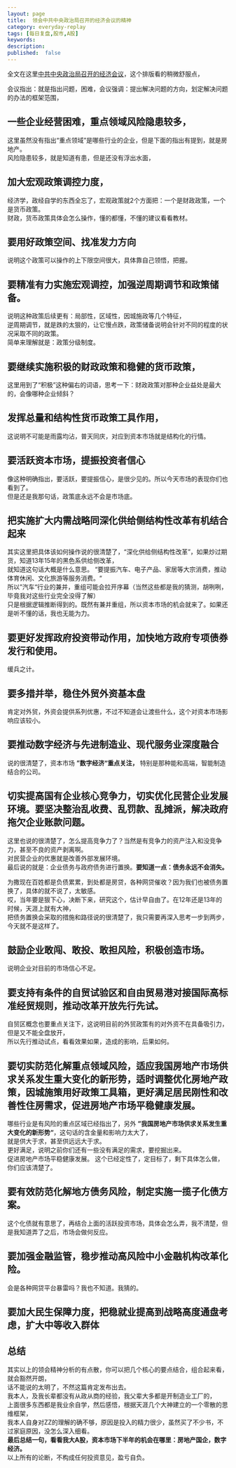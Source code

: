 ```yaml
---
layout: page
title:  领会中共中央政治局召开的经济会议的精神
category: everyday-replay
tags: [每日复盘,股市,A股]
keywords:
description:
published:  false
---
```



全文在这里[中共中央政治局召开的经济会议](https://www.12371.cn/2023/07/24/ARTI1690190442950175.shtml)，这个排版看的稍微舒服点，  


会议指出：就是指出问题，困难，会议强调：提出解决问题的方向，划定解决问题的办法的框架范围，

## 一些企业经营困难，重点领域风险隐患较多，
这里虽然没有指出“重点领域”是哪些行业的企业，但是下面的指出有提到，就是房地产。  
风险隐患较多，就是知道有患，但是还没有浮出水面，

## 加大宏观政策调控力度，
经济学，政经自学的东西全忘了，宏观政策就2个方面把：一个是财政政策，一个是货币政策。  
财政，货币政策具体会怎么操作，懂的都懂，不懂的建议看看教材。

## 要用好政策空间、找准发力方向
说明这个政策可以操作的上下限空间很大，具体靠自己领悟，把握。

## 要精准有力实施宏观调控，加强逆周期调节和政策储备。
说明这种政策后续更有：局部性，区域性，因城施政等几个特征，  
逆周期调节，就是跌的太狠的，让它慢点跌，政策储备说明会针对不同的程度的状况采取不同的政策。  
简单来理解就是：政策分级制度。

## 要继续实施积极的财政政策和稳健的货币政策，
这里用到了“积极”这种偏右的词语，思考一下：财政政策对那种企业益处是最大的，会像哪种企业倾斜？  

## 发挥总量和结构性货币政策工具作用，
这说明不可能是雨露均沾，普天同庆，对应到资本市场就是结构化的行情。

## 要活跃资本市场，提振投资者信心
像这种明确指出，要活跃，要提振信心，是很少见的。所以今天市场的表现你们也看到了。  
但是还是我那句话，政策底永远不会是市场底。  

## 把实施扩大内需战略同深化供给侧结构性改革有机结合起来
其实这里把具体该如何操作说的很清楚了，“深化供给侧结构性改革”，如果炒过期货，知道13年15年的黑色系供给侧改革，  
就知道这句话大概是什么意思。  “要提振汽车、电子产品、家居等大宗消费，推动体育休闲、文化旅游等服务消费。“  
所以”汽车“行业的兼并，重组可能会拉开序幕（当然这些都是我的猜测，胡咧咧，毕竟我对这些行业完全没得了解）  
只是根据逻辑推断得到的。既然有兼并重组，所以资本市场的机会就来了。如果还是听不懂的话，我也无能为力。  

## 要更好发挥政府投资带动作用，加快地方政府专项债券发行和使用。
缓兵之计。

##  要多措并举，稳住外贸外资基本盘
肯定对外贸，外资会提供系列优惠，不过不知道会让渡些什么，这个对资本市场影响应该较小。

## 要推动数字经济与先进制造业、现代服务业深度融合
说的很清楚了，资本市场 **”数字经济“重点关注，** 特别是那种能和高端，智能制造结合的公司。  


## 切实提高国有企业核心竞争力，切实优化民营企业发展环境。要坚决整治乱收费、乱罚款、乱摊派，解决政府拖欠企业账款问题。
这里也说的很清楚了，怎么提高竞争力了？当然是有竞争力的资产注入和没竞争力，甚至不良的资产剥离啊。  
对民营企业的优惠就是改善外部发展环境。  
最后说的就是：企业债务与政府债务进行置换。**要知道一点：债务永远不会消失。**    

为撒现在百姓都是负债累累，到处都是房贷，各种网贷催收？因为我们也被债务置换了，具体的就不说了，太敏感。  
哎，当年要是狠下心，决断下来，研究这个，估计早自由了。在12年还是13年的时候，天涯上就有大神，  
把债务置换会采取的措施和路径说的很清楚了，我只需要再深入思考一步到两步，今天就不是这样了。  

## 鼓励企业敢闯、敢投、敢担风险，积极创造市场。
说明企业对目前的市场信心不足。

## 要支持有条件的自贸试验区和自由贸易港对接国际高标准经贸规则，推动改革开放先行先试。
自贸区概念也要重点关注下，这说明目前的外贸政策有的对外资不在具备吸引力，但是又不能全盘放开，    
所以先行推动试点，看看效果如果，造成的影响，后果如何。

## 要切实防范化解重点领域风险，适应我国房地产市场供求关系发生重大变化的新形势，适时调整优化房地产政策，因城施策用好政策工具箱，更好满足居民刚性和改善性住房需求，促进房地产市场平稳健康发展。
哪些行业是有风险的重点区域已经指出了，另外 **”我国房地产市场供求关系发生重大变化的新形势“**，这句话的含金量和影响力太大了，  
就是供大于求，甚至供远远大于求。  
更好满足，说明之前你们还有一些没有满足的需求，要挖掘出来。    
促进房地产市场平稳健康发展。  这个已经定性了，定目标了，剩下具体怎么做，你们应该清楚了。  

## 要有效防范化解地方债务风险，制定实施一揽子化债方案。
这个化债就有意思了，再结合上面的活跃投资市场，具体会怎么弄，我不清楚，但是我知道弄了之后，市场会做何反应。  
## 要加强金融监管，稳步推动高风险中小金融机构改革化险。
会是各种网贷平台暴雷吗？我也不知道。我猜的。
## 要加大民生保障力度，把稳就业提高到战略高度通盘考虑，扩大中等收入群体
## 总结
其实以上的领会精神分析的有点散，你可以把几个核心的要点结合，组合起来看，就会豁然开朗，  
话不能说的太明了，不然这篇肯定发布出去。  
我本人，及我长辈都没有从政从商的经验，我父辈大多都是开制造业工厂的，    
上面很多东西都是我业余自学，然后感悟，根据天涯几个大神建立的一个零散的思维框架，  
我本人自身对ZZ的理解的确不够，原因是投入的精力很少，虽然买了不少书，不过家庭原因，没怎么深入细看。  
**最后总结一句，看看我大A股，资本市场下半年的机会在哪里：房地产国企，数字经济。**  
以上所有的论断，不构成任何投资意见，盈亏自负。  
